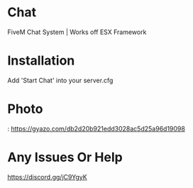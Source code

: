 # Chat
FiveM Chat System | Works off ESX Framework

# Installation

Add 'Start Chat' into your server.cfg

# Photo

: https://gyazo.com/db2d20b921edd3028ac5d25a96d19098

# Any Issues Or Help 

https://discord.gg/jC9YgyK
